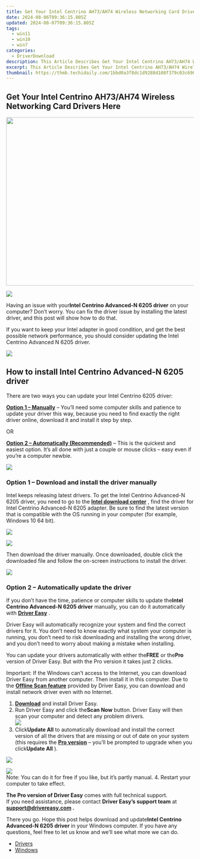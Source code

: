 ```yaml
---
title: Get Your Intel Centrino AH73/AH74 Wireless Networking Card Drivers Here
date: 2024-08-06T09:36:15.805Z
updated: 2024-08-07T09:36:15.805Z
tags:
  - win11
  - win10
  - win7
categories:
  - DriverDownload
description: This Article Describes Get Your Intel Centrino AH73/AH74 Wireless Networking Card Drivers Here
excerpt: This Article Describes Get Your Intel Centrino AH73/AH74 Wireless Networking Card Drivers Here
thumbnail: https://thmb.techidaily.com/1bbd0a3f8dc1d9288d108f379c03c690ea0ce4f3426715024680a4a4a0f123c3.jpg
---
```


## Get Your Intel Centrino AH73/AH74 Wireless Networking Card Drivers Here

<!-- affiliate ads begin -->
<a href="https://ukaidot.sjv.io/c/5597632/1793234/19578" target="_top" id="1793234"><img src="//a.impactradius-go.com/display-ad/19578-1793234" border="0" alt="" width="678" height="452"/></a><img height="0" width="0" src="https://imp.pxf.io/i/5597632/1793234/19578" style="position:absolute;visibility:hidden;" border="0" />
<!-- affiliate ads end -->
![](https://images.drivereasy.com/wp-content/uploads/2018/10/img_5bbb234b9f877.png)

 Having an issue with your**Intel Centrino Advanced-N 6205 driver** on your computer? Don’t worry. You can fix the driver issue by installing the latest driver, and this post will show how to do that.

 If you want to keep your Intel adapter in good condition, and get the best possible network performance, you should consider updating the Intel Centrino Advanced N 6205 driver.

<!-- affiliate ads begin -->
<a href="https://estore.winxdvd.com/order/checkout.php?PRODS=4612444&QTY=1&AFFILIATE=108875&CART=1"><img src="https://www.winxdvd.com/affiliate/new-banner/pt-728x90.jpg" border="0"></a>
<!-- affiliate ads end -->
## How to install Intel Centrino Advanced-N 6205 driver

There are two ways you can update your Intel Centrino 6205 driver:

[**Option 1 – Manually**](https://tools.techidaily.com/drivereasy/download/) – You’ll need some computer skills and patience to update your driver this way, because you need to find exactly the right driver online, download it and install it step by step.

OR

**[Option 2 – Automatically (Recommended)](https://www.drivereasy.com/knowledge/intel-centrino-advanced-n-6205-driver-issues-in-windows-solved/#M2)**  – This is the quickest and easiest option. It’s all done with just a couple or mouse clicks – easy even if you’re a computer newbie.

<!-- affiliate ads begin -->
<a href="https://shop.incomedia.eu/order/checkout.php?PRODS=12730965&QTY=1&AFFILIATE=108875&CART=1"><img src="https://incomedia.eu/files/images/affiliates/w5/03_WBSX5_728x90_red_CTA.jpg" border="0"></a>
<!-- affiliate ads end -->
### Option 1 – Download and install the driver manually

 Intel keeps releasing latest drivers. To get the Intel Centrino Advanced-N 6205 driver, you need to go to the **[Intel download center](https://downloadcenter.intel.com/)**  , find the driver for Intel Centrino Advanced-N 6205 adapter. Be sure to find the latest version that is compatible with the OS running in your computer (for example, Windows 10 64 bit).

<!-- affiliate ads begin -->
<a href="https://secure.2checkout.com/order/checkout.php?PRODS=4729320&QTY=1&AFFILIATE=108875&CART=1"><img src="https://secure.avangate.com/images/merchant/f7f07e7dab09533bc71247a5b29a7373/products/2_iDeviceMessageBox.png" border="0"></a>
<!-- affiliate ads end -->
![](https://images.drivereasy.com/wp-content/uploads/2018/10/img_5bbb2462338e2.jpg)

 Then download the driver manually. Once downloaded, double click the downloaded file and follow the on-screen instructions to install the driver.

<!-- affiliate ads begin -->
<a href="https://store.nero.com/order/checkout.php?PRODS=42296985&QTY=1&AFFILIATE=108875&CART=1"><img src="https://secure.avangate.com/images/merchant/9cea886b9f44a3c2df1163730ab64994/products/copy_nero_burning_rom_cart.png" border="0">
</a>
<!-- affiliate ads end -->
### Option 2 – Automatically update the driver

 If you don’t have the time, patience or computer skills to update the**Intel Centrino Advanced-N 6205 driver** manually, you can do it automatically with **[Driver Easy](https://tools.techidaily.com/drivereasy/download/)**  .

 Driver Easy will automatically recognize your system and find the correct drivers for it. You don’t need to know exactly what system your computer is running, you don’t need to risk downloading and installing the wrong driver, and you don’t need to worry about making a mistake when installing.

 You can update your drivers automatically with either the**FREE** or the**Pro** version of Driver Easy. But with the Pro version it takes just 2 clicks.

 Important: If the Windows can’t access to the Internet, you can download Driver Easy from another computer. Then install it in this computer. Due to the **[Offline Scan feature](https://tools.techidaily.com/drivereasy/download/)**  provided by Driver Easy, you can download and install network driver even with no Internet.

1. [**Download**](https://tools.techidaily.com/drivereasy/download/) and install Driver Easy.
2. Run Driver Easy and click the**Scan Now** button. Driver Easy will then scan your computer and detect any problem drivers.  
![](https://images.drivereasy.com/wp-content/uploads/2018/10/img_5bbb254687bf9.jpg)
3. Click**Update All** to automatically download and install the correct version of all the drivers that are missing or out of date on your system (this requires the **[Pro version](https://tools.techidaily.com/drivereasy/download/)**  – you’ll be prompted to upgrade when you click**Update All** ).  
<!-- affiliate ads begin -->
<a href="https://shop.mondly.com/affiliate.php?ACCOUNT=ATISTUDI&AFFILIATE=108875&PATH=https%3A%2F%2Fwww.mondly.com%3FAFFILIATE%3D108875%26RESOURCE%3D%2BEducational%2B300x600%2B"><img src="https://secure.avangate.com/images/merchant/69c418c33ec2e1a4267fa9bb77fa1428/educational-300x600.gif" border="0"></a>
<!-- affiliate ads end -->
![](https://images.drivereasy.com/wp-content/uploads/2018/10/img_5bbb272158d57.jpg)  
 Note: You can do it for free if you like, but it’s partly manual.
4. Restart your computer to take effect.

**The Pro version of Driver Easy** comes with full technical support.  
 If you need assistance, please contact **Driver Easy’s support team** at **[support@drivereasy.com](https://tools.techidaily.com/drivereasy/download/) .**

 There you go. Hope this post helps download and update**Intel Centrino Advanced-N 6205 driver** in your Windows computer. If you have any questions, feel free to let us know and we’ll see what more we can do.

* [Drivers](https://tools.techidaily.com/drivereasy/download/)
* [Windows](https://tools.techidaily.com/drivereasy/download/)

<ins class="adsbygoogle"
     style="display:block"
     data-ad-format="autorelaxed"
     data-ad-client="ca-pub-7571918770474297"
     data-ad-slot="1223367746"></ins>



<ins class="adsbygoogle"
     style="display:block"
     data-ad-client="ca-pub-7571918770474297"
     data-ad-slot="8358498916"
     data-ad-format="auto"
     data-full-width-responsive="true"></ins>
